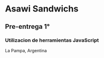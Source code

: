 # Asawi Sandwichs

## Pre-entrega 1°

### Utilizacion de herramientas JavaScript

La Pampa, Argentina